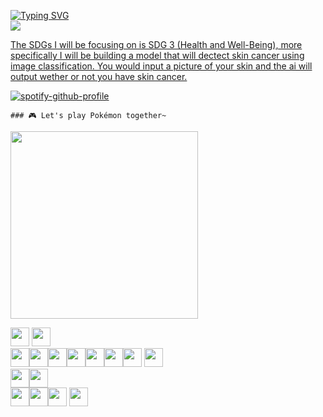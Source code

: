 <p align="left">
<a href="https://github.com/Hong-Kong-International-School/machine-learning-for-sustainable-development-Feebo37">
    <img src="https://readme-typing-svg.demolab.com?font=Georgia&size=18&duration=2000&pause=100&multiline=true&width=1000&height=200&lines=Felix+Keith;HS Student;Hong+Kong+International+School" alt="Typing SVG" />
</a>
<br/>



<a href="[https://github.com/drkostas](https://github.com/Feebo37)">
    <img src="[https://github-stats-alpha.vercel.app/api?username=drkostas&cc=22272e&tc=37BCF6&ic=fff&bc=0000](https://github-stats-alpha.vercel.app/api?username=Feebo37&cc=22272e&tc=37BCF6&ic=fff&bc=0000)">

    
    
The SDGs I will be focusing on is SDG 3 (Health and Well-Being), more specifically I will be building a model that will dectect skin cancer using image classification. You would input a picture of your skin and the ai will output wether or not you have skin cancer. 









[![spotify-github-profile](https://spotify-github-profile.vercel.app/api/view?uid=240206-hk&cover_image=true&theme=novatorem&show_offline=false&background_color=000000&interchange=false&bar_color=000000&bar_color_cover=false)](https://spotify-github-profile.vercel.app/api/view?uid=240206-hk&redirect=true)

    
    ### 🎮 Let's play Pokémon together~
<img src="https://toy.aoaoao.me/image" width="300"/> 

<img src="https://raw.githubusercontent.com/HFO4/HFO4/master/img/blank.png" width="30"/> <a href="https://toy.aoaoao.me/control?button=2&callback=https://github.com/HFO4"><img src="https://raw.githubusercontent.com/HFO4/HFO4/master/img/up.png" width="30"/></a>
<br><a href="https://toy.aoaoao.me/control?button=1&callback=https://github.com/HFO4"><img src="https://raw.githubusercontent.com/HFO4/HFO4/master/img/left.png" width="30"/></a><img src="https://raw.githubusercontent.com/HFO4/HFO4/master/img/blank.png" width="30"/><a href="https://toy.aoaoao.me/control?button=0&callback=https://github.com/HFO4"><img src="https://raw.githubusercontent.com/HFO4/HFO4/master/img/right.png" width="30"/></a><img src="https://raw.githubusercontent.com/HFO4/HFO4/master/img/blank.png" width="30"/><img src="https://raw.githubusercontent.com/HFO4/HFO4/master/img/blank.png" width="30"/><img src="https://raw.githubusercontent.com/HFO4/HFO4/master/img/blank.png" width="30"/><a href="https://toy.aoaoao.me/control?button=5&callback=https://github.com/HFO4"><img src="https://raw.githubusercontent.com/HFO4/HFO4/master/img/B.png" width="30"/></a> <a href="https://toy.aoaoao.me/control?button=4&callback=https://github.com/HFO4"><img src="https://raw.githubusercontent.com/HFO4/HFO4/master/img/A.png" width="30"/></a>
<br><a href="https://toy.aoaoao.me/control?button=3&callback=https://github.com/HFO4"><img src="https://raw.githubusercontent.com/HFO4/HFO4/master/img/blank.png" width="30"/><img src="https://raw.githubusercontent.com/HFO4/HFO4/master/img/down.png" width="30"/></a>
<br><img src="https://raw.githubusercontent.com/HFO4/HFO4/master/img/blank.png" width="30"/><img src="https://raw.githubusercontent.com/HFO4/HFO4/master/img/blank.png" width="30"/><a href="https://toy.aoaoao.me/control?button=6&callback=https://github.com/HFO4"><img src="https://raw.githubusercontent.com/HFO4/HFO4/master/img/select.png" height="30"/></a> <a href="https://toy.aoaoao.me/control?button=7&callback=https://github.com/HFO4"><img src="https://raw.githubusercontent.com/HFO4/HFO4/master/img/start.png" height="30" /></a>

